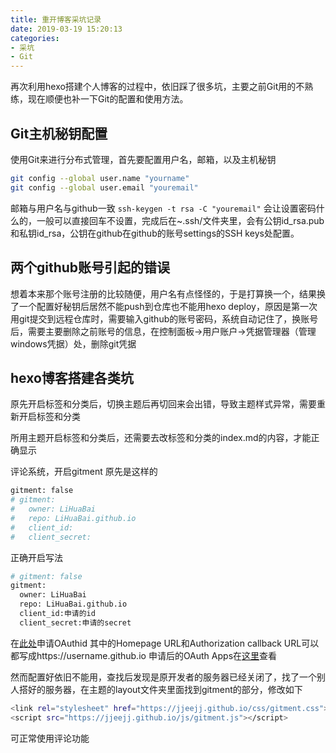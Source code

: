 ```yaml
---
title: 重开博客采坑记录
date: 2019-03-19 15:20:13
categories:
- 采坑
- Git
---
```


再次利用hexo搭建个人博客的过程中，依旧踩了很多坑，主要之前Git用的不熟练，现在顺便也补一下Git的配置和使用方法。

## Git主机秘钥配置
使用Git来进行分布式管理，首先要配置用户名，邮箱，以及主机秘钥
``` bash
git config --global user.name "yourname"
git config --global user.email "youremail"
```
邮箱与用户名与github一致
`ssh-keygen -t rsa -C "youremail"`
会让设置密码什么的，一般可以直接回车不设置，完成后在~.ssh/文件夹里，会有公钥id_rsa.pub和私钥id_rsa，公钥在github在github的账号settings的SSH keys处配置。

## 两个github账号引起的错误
想着本来那个账号注册的比较随便，用户名有点怪怪的，于是打算换一个，结果换了一个配置好秘钥后居然不能push到仓库也不能用hexo deploy，原因是第一次用git提交到远程仓库时，需要输入github的账号密码，系统自动记住了，换账号后，需要主要删除之前账号的信息，在控制面板->用户账户->凭据管理器（管理windows凭据）处，删除git凭据

## hexo博客搭建各类坑
原先开启标签和分类后，切换主题后再切回来会出错，导致主题样式异常，需要重新开启标签和分类

所用主题开启标签和分类后，还需要去改标签和分类的index.md的内容，才能正确显示

评论系统，开启gitment
原先是这样的
``` bash
gitment: false
# gitment:
#   owner: LiHuaBai
#   repo: LiHuaBai.github.io
#   client_id:
#   client_secret:
```
正确开启写法
``` bash
# gitment: false
gitment:
  owner: LiHuaBai
  repo: LiHuaBai.github.io
  client_id:申请的id
  client_secret:申请的secret
```
在[此处](https://github.com/settings/applications/new)申请OAuthid
其中的Homepage URL和Authorization callback URL可以都写成https://username.github.io
申请后的OAuth Apps在[这里](https://github.com/settings/developers)查看

然而配置好依旧不能用，查找后发现是原开发者的服务器已经关闭了，找了一个别人搭好的服务器，在主题的layout文件夹里面找到gitment的部分，修改如下
``` bash
<link rel="stylesheet" href="https://jjeejj.github.io/css/gitment.css">
<script src="https://jjeejj.github.io/js/gitment.js"></script>
```
可正常使用评论功能
